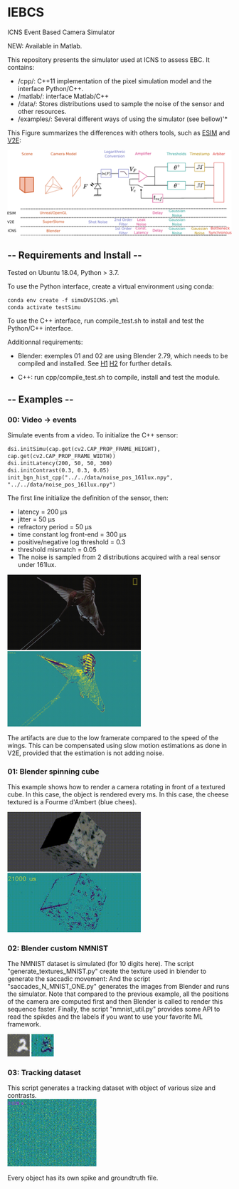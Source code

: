 # IEBCS
ICNS Event Based Camera Simulator 

NEW: Available in Matlab.

This repository presents the simulator used at ICNS to assess EBC. It contains:
* /cpp/: C++11 implementation of the pixel simulation model and the interface Python/C++. 
* /matlab/: interface Matlab/C++
* /data/: Stores distributions used to sample the noise of the sensor and other resources. 
* /examples/: Several different ways of using the simulator (see bellow)'*

This Figure summarizes the differences with others tools, such as 
[ESIM](https://github.com/uzh-rpg/rpg_esim) and 
 [V2E](https://github.com/SensorsINI/v2e):

![alt text](data/img/schema_framework.png)

## -- Requirements and Install -- 

Tested on Ubuntu 18.04, Python > 3.7. 

To use the Python interface, create a virtual environment using conda:
```
conda env create -f simuDVSICNS.yml 
conda activate testSimu
```
To use the C++ interface, run compile_test.sh to install and test the Python/C++ interface.

Additionnal requirements: 
* Blender: exemples 01 and 02 are using Blender 2.79, which needs to be compiled and installed. See [H1](https://wiki.blender.org/wiki/Building_Blender/Linux/Ubuntu) [H2](https://devtalk.blender.org/t/unable-to-compile-blender-2-8-as-python-module/4641/4) for further details. 

* C++: run cpp/compile_test.sh to compile, install 
and test the module.

## -- Examples --

### 00: Video -> events

Simulate events from a video. To initialize the C++ sensor:
```
dsi.initSimu(cap.get(cv2.CAP_PROP_FRAME_HEIGHT), cap.get(cv2.CAP_PROP_FRAME_WIDTH))
dsi.initLatency(200, 50, 50, 300)
dsi.initContrast(0.3, 0.3, 0.05)
init_bgn_hist_cpp("../../data/noise_pos_161lux.npy", "../../data/noise_pos_161lux.npy")
```
The first line initialize the definition of the sensor, then:  
* latency = 200 μs   
* jitter = 50 μs  
* refractory period = 50 μs  
* time constant log front-end = 300 μs
* positive/negative log threshold = 0.3  
* threshold mismatch = 0.05  
* The noise is sampled from 2 distributions acquired with a real sensor under 161lux.
<img src="data/img/aps_00.gif" alt="drawing" width="300"/>
<img src="data/img/ev_00.gif" alt="drawing" width="300"/>

The artifacts are due to the low framerate compared to the speed of the wings. This can be compensated using slow motion estimations as done in V2E, provided that the estimation is not adding noise. 

### 01: Blender spinning cube

This example shows how to render a camera rotating in front of a textured cube. In this case, the object is rendered every ms. In this case, the cheese textured is a Fourme d'Ambert (blue chees). 

<img src="data/img/aps_01.gif" alt="drawing" width="300"/>
<img src="data/img/ev_01.gif" alt="drawing" width="300"/>


### 02: Blender custom NMNIST

The NMNIST dataset is simulated (for 10 digits here). 
The script "generate_textures_MNIST.py" create the texture used in blender to generate the saccadic movement: 
And the script "saccades_N_MNIST_ONE.py" generates the images from Blender and runs the simulator. Note that compared to the previous example, all the positions of the camera are computed first and then Blender is called to render this sequence faster. 
Finally, the script "nmnist_util.py" provides some API to read the spikdes and the labels if you want to use your favorite ML framework.

<img src="data/img/aps_02.gif" alt="drawing" width="50"/>
<img src="data/img/ev_02.gif" alt="drawing" width="50"/>

### 03: Tracking dataset

This script generates a tracking dataset with object of various size and contrasts.  
<img src="data/img/ev_03.gif" alt="drawing" width="200"/> 

Every object has its own spike and groundtruth file.

